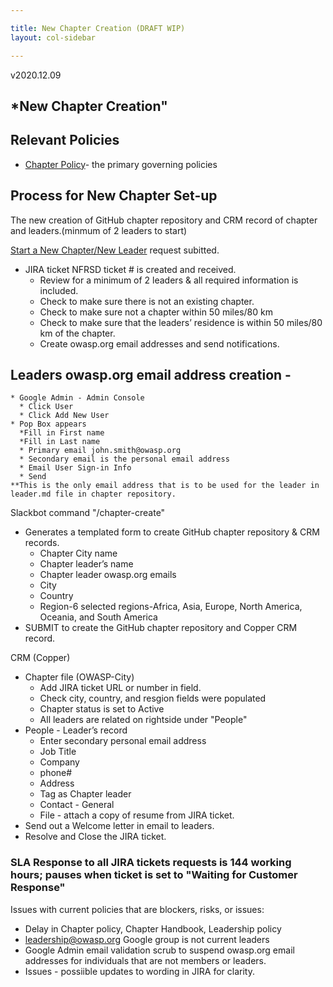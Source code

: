 ```yaml
---

title: New Chapter Creation (DRAFT WIP)
layout: col-sidebar

---
```

v2020.12.09
## *New Chapter Creation"

## Relevant Policies

* [Chapter Policy](https://owasp.org/www-policy/operational/chapters)- the primary governing policies

## Process for New Chapter Set-up 
The new creation of GitHub chapter repository and CRM record of chapter and leaders.(minmum of 2 leaders to start)

[Start a New Chapter/New Leader](https://owasporg.atlassian.net/servicedesk/customer/portal/7/group/18/create/73) request subitted.
* JIRA ticket NFRSD ticket # is created and received.
  * Review for a minimum of 2 leaders & all required information is included.
  * Check to make sure there is not an existing chapter.
  * Check to make sure not a chapter within 50 miles/80 km  
  * Check to make sure that the leaders’ residence is within 50 miles/80 km of the chapter.
  * Create owasp.org email addresses and send notifications.
  
## Leaders owasp.org email address creation - 
    * Google Admin - Admin Console
      * Click User
      * Click Add New User
    * Pop Box appears
      *Fill in First name
      *Fill in Last name
      * Primary email john.smith@owasp.org
      * Secondary email is the personal email address 
      * Email User Sign-in Info
      * Send   
    **This is the only email address that is to be used for the leader in leader.md file in chapter repository.  
    
Slackbot command "/chapter-create"
*  Generates a templated form to create GitHub chapter repository & CRM records.
   * Chapter City name
   * Chapter leader’s name
   * Chapter leader owasp.org emails
   * City
   * Country
   * Region-6 selected regions-Africa, Asia, Europe, North America, Oceania, and South America
*  SUBMIT to create the GitHub chapter repository and Copper CRM record.

CRM (Copper)
* Chapter file (OWASP-City) 
  * Add JIRA ticket URL or number in field.
  * Check city, country, and resgion fields were populated
  * Chapter status is set to Active
  * All leaders are related on rightside under "People"
* People - Leader’s record 
   * Enter secondary personal email address
   * Job Title
   * Company
   * phone#
   * Address
   * Tag as Chapter leader
   * Contact - General
   * File - attach a copy of resume from JIRA ticket.
* Send out a Welcome letter in email to leaders.
* Resolve and Close the JIRA ticket. 

### SLA Response to all JIRA tickets requests is 144 working hours; pauses when ticket is set to "Waiting for Customer Response"
Issues with current policies that are blockers, risks, or issues:
* Delay in Chapter policy, Chapter Handbook, Leadership policy 
* leadership@owasp.org Google group is not current leaders
* Google Admin email validation scrub to suspend owasp.org email addresses for individuals that are not members or leaders.
* Issues - possiible updates to wording in JIRA for clarity. 
